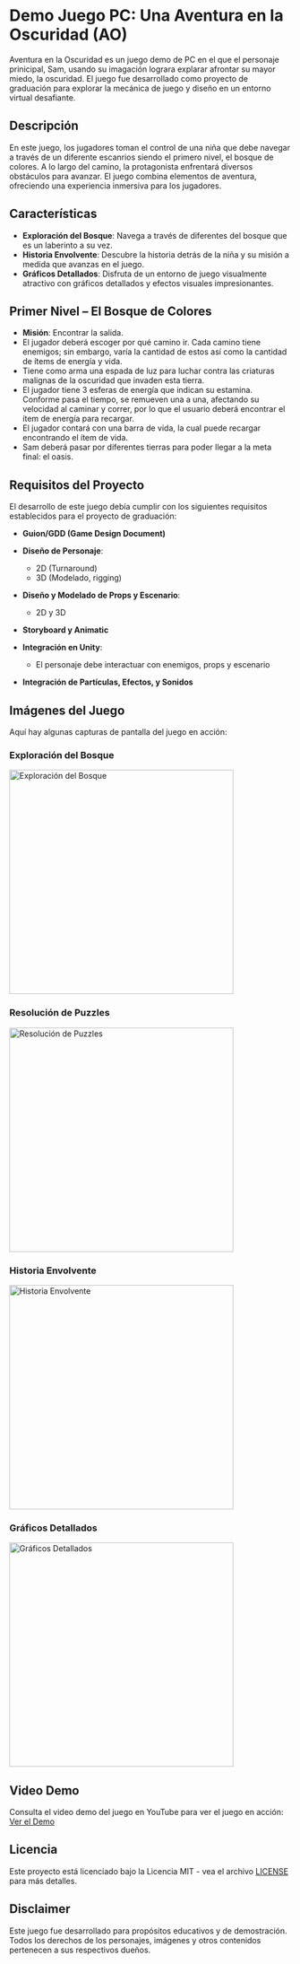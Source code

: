 # Demo Juego PC: Una Aventura en la Oscuridad (AO)

Aventura en la Oscuridad es un juego demo de PC en el que el personaje prinicipal, Sam, usando su imagación lograra explarar afrontar su mayor miedo, la oscuridad.
El juego fue desarrollado como proyecto de graduación para explorar la mecánica de juego y diseño en un entorno virtual desafiante.

## Descripción

En este juego, los jugadores toman el control de una niña que debe navegar a través de un diferente escanrios siendo el primero nivel, el bosque de colores. A lo largo del camino, la protagonista enfrentará diversos obstáculos para avanzar. El juego combina elementos de aventura, ofreciendo una experiencia inmersiva para los jugadores.

## Características

- **Exploración del Bosque**: Navega a través de diferentes del bosque que es un laberinto a su vez.
- **Historia Envolvente**: Descubre la historia detrás de la niña y su misión a medida que avanzas en el juego.
- **Gráficos Detallados**: Disfruta de un entorno de juego visualmente atractivo con gráficos detallados y efectos visuales impresionantes.

## Primer Nivel – El Bosque de Colores

- **Misión**: Encontrar la salida.
- El jugador deberá escoger por qué camino ir. Cada camino tiene enemigos; sin embargo, varía la cantidad de estos así como la cantidad de ítems de energía y vida.
- Tiene como arma una espada de luz para luchar contra las criaturas malignas de la oscuridad que invaden esta tierra.
- El jugador tiene 3 esferas de energía que indican su estamina. Conforme pasa el tiempo, se remueven una a una, afectando su velocidad al caminar y correr, por lo que el usuario deberá encontrar el ítem de energía para recargar.
- El jugador contará con una barra de vida, la cual puede recargar encontrando el ítem de vida.
- Sam deberá pasar por diferentes tierras para poder llegar a la meta final: el oasis.

## Requisitos del Proyecto

El desarrollo de este juego debía cumplir con los siguientes requisitos establecidos para el proyecto de graduación:

- **Guion/GDD (Game Design Document)**

- **Diseño de Personaje**:
  - 2D (Turnaround)
  - 3D (Modelado, rigging)

- **Diseño y Modelado de Props y Escenario**:
  - 2D y 3D

- **Storyboard y Animatic**

- **Integración en Unity**:
  - El personaje debe interactuar con enemigos, props y escenario

- **Integración de Partículas, Efectos, y Sonidos**

## Imágenes del Juego

Aquí hay algunas capturas de pantalla del juego en acción:

### Exploración del Bosque
<img src="screenshots/exploracion_bosque.jpg" alt="Exploración del Bosque" width="400">

### Resolución de Puzzles
<img src="screenshots/resolucion_puzzles.jpg" alt="Resolución de Puzzles" width="400">

### Historia Envolvente
<img src="screenshots/historia_envolvente.jpg" alt="Historia Envolvente" width="400">

### Gráficos Detallados
<img src="screenshots/graficos_detallados.jpg" alt="Gráficos Detallados" width="400">

## Video Demo

Consulta el video demo del juego en YouTube para ver el juego en acción: [Ver el Demo](https://www.youtube.com/your-video-link)

## Licencia

Este proyecto está licenciado bajo la Licencia MIT - vea el archivo [LICENSE](LICENSE) para más detalles.

## Disclaimer

Este juego fue desarrollado para propósitos educativos y de demostración. Todos los derechos de los personajes, imágenes y otros contenidos pertenecen a sus respectivos dueños.
